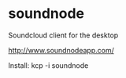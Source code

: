 # soundnode
Soundcloud client for the desktop

http://www.soundnodeapp.com/

Install:
kcp -i soundnode
